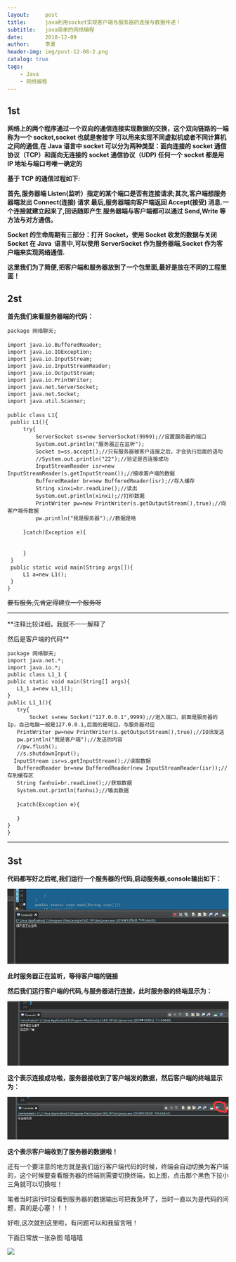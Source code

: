 ```yaml
---
layout:     post
title:      java利用socket实现客户端与服务器的连接与数据传递！
subtitle:   java简单的网络编程
date:       2018-12-09
author:     李勇
header-img: img/post-12-08-2.png
catalog: true
tags:
    - Java
    - 网络编程
---
```


## 1st ##
**网络上的两个程序通过一个双向的通信连接实现数据的交换，这个双向链路的一端称为一个 socket,socket 也就是套接字
  可以用来实现不同虚拟机或者不同计算机之间的通信,在 Java 语言中
  socket 可以分为两种类型：面向连接的 socket 通信协议（TCP）和面向无连接的 socket 通信协议（UDP)
  任何一个 socket 都是用 IP 地址与端口号唯一确定的**

  **基于 TCP 的通信过程如下:**

  **首先,服务器端 Listen(监听）指定的某个端口是否有连接请求;其次,客户端想服务器端发出 Connect(连接) 请求
  最后,服务器端向客户端返回 Accept(接受) 消息.一个连接就建立起来了,回话随即产生
  服务器端与客户端都可以通过 Send,Write 等方法与对方通信。**

  **Socket 的生命周期有三部分：打开 Socket，使用 Socket 收发的数据与关闭 Socket
  在 Java  语言中,可以使用 ServerSocket 作为服务器端,Socket 作为客户端来实现网络通信.**


  **这里我们为了简便,把客户端和服务器放到了一个包里面,最好是放在不同的工程里面！**
  
## 2st ##
**首先我们来看服务器端的代码：**
   ```
 package 网络聊天;

import java.io.BufferedReader;
import java.io.IOException;
import java.io.InputStream;
import java.io.InputStreamReader;
import java.io.OutputStream;
import java.io.PrintWriter;
import java.net.ServerSocket;
import java.net.Socket;
import java.util.Scanner;

public class L1{
	public L1(){
		try{
			ServerSocket ss=new ServerSocket(9999);//设置服务器的端口
			System.out.println("服务器正在监听");
			Socket s=ss.accept();//只有服务器被客户连接之后，才会执行后面的语句
			//System.out.println("22");//验证是否连接成功
			InputStreamReader isr=new InputStreamReader(s.getInputStream());//接收客户端的数据
			BufferedReader br=new BufferedReader(isr);//存入缓存
			String xinxi=br.readLine();//读出
			System.out.println(xinxi);//打印数据
			PrintWriter pw=new PrintWriter(s.getOutputStream(),true);//向客户端传数据
			pw.println("我是服务器");//数据是啥
			
		}catch(Exception e){


		}
	}
	public static void main(String args[]){
		L1 a=new L1();
	}
}

```
<s>要有服务,先肯定得建立一个服务呀</s>

----

**注释比较详细，我就不一一解释了

  然后是客户端的代码**
  
  ```
  package 网络聊天;
import java.net.*;
import java.io.*;
public class L1_1 {
 public static void main(String[] args){
	 L1_1 a=new L1_1();
 }
 public L1_1(){
	 try{
		 Socket s=new Socket("127.0.0.1",9999);//进入端口，前面是服务器的Ip，自己电脑一般是127.0.0.1,后面的是端口，与服务器对应
	 PrintWriter pw=new PrintWriter(s.getOutputStream(),true);//IO流发送
	 pw.println("我是客户端");//发送的内容
	 //pw.flush();
	 //s.shutdownInput();
	InputStream isr=s.getInputStream();//读取数据
	 BufferedReader br=new BufferedReader(new InputStreamReader(isr));//存到缓存区
	 String fanhui=br.readLine();//获取数据
	 System.out.println(fanhui);//输出数据
	 
	 }catch(Exception e){
		 
	 }
 }
}

  ```
  ----
  
## 3st ##
**代码都写好之后呢,我们运行一个服务器的代码,启动服务器,console输出如下：**

![](https://raw.githubusercontent.com/CholeChow1/CholeChow1.github.io/master/img/javaService1.jpg "启动服务器")

**此时服务器正在监听，等待客户端的链接**

 **然后我们运行客户端的代码,与服务器进行连接，此时服务器的终端显示为：**

![](https://raw.githubusercontent.com/CholeChow1/CholeChow1.github.io/master/img/javaService2.jpg "服务器")

**这个表示连接成功啦，服务器接收到了客户端发的数据，然后客户端的终端显示为：**

![](https://raw.githubusercontent.com/CholeChow1/CholeChow1.github.io/master/img/javaService3.jpg "客户端")
 
 **这个表示客户端收到了服务器的数据啦！**
 
还有一个要注意的地方就是我们运行客户端代码的时候，终端会自动切换为客户端的，这个时候要查看服务器的终端则需要切换终端，如上图，点击那个黑色下拉小三角就可以切换啦！

笔者当时运行时没看到服务器的数据输出可把我急坏了，当时一直以为是代码的问题，真的是心塞！！！

好啦,这次就到这里啦，有问题可以和我留言哦！ 

下面日常放一张杂图 嘻嘻嘻
 
![](https://timgsa.baidu.com/timg?image&quality=80&size=b9999_10000&sec=1544353464511&di=7b32448c287c13accde9c1b0440eb5f3&imgtype=0&src=http%3A%2F%2Fi0.hdslb.com%2Fbfs%2Farticle%2F165637a1e7aa65302ef0519bde6226c3f9449699.png)
